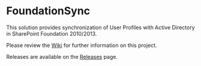 FoundationSync
==============

This solution provides synchronization of User Profiles with Active Directory in SharePoint Foundation 2010/2013.

Please review the [Wiki](../../wiki) for further information on this project.

Releases are available on the [Releases](../../releases) page.
